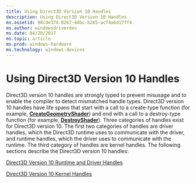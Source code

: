 ```yaml
---
title: Using Direct3D Version 10 Handles
description: Using Direct3D Version 10 Handles
ms.assetid: 98cde374-0267-44bc-b285-acf4a6d17ff4
ms.author: windowsdriverdev
ms.date: 04/20/2017
ms.topic: article
ms.prod: windows-hardware
ms.technology: windows-devices
---
```


# Using Direct3D Version 10 Handles


Direct3D version 10 handles are strongly typed to prevent misusage and to enable the compiler to detect mismatched handle types. Direct3D version 10 handles have life spans that start with a call to a create-type function (for example, [**CreateGeometryShader**](https://msdn.microsoft.com/library/windows/hardware/ff540648)) and end with a call to a destroy-type function (for example, [**DestroyShader**](https://msdn.microsoft.com/library/windows/hardware/ff552805)). Three categories of handles exist for Direct3D version 10. The first two categories of handles are driver handles, which the Direct3D runtime uses to communicate with the driver, and runtime handles, which the driver uses to communicate with the runtime. The third category of handles are kernel handles. The following sections describe the Direct3D version 10 handles:

[Direct3D Version 10 Runtime and Driver Handles](direct3d-version-10-runtime-and-driver-handles.md)

[Direct3D Version 10 Kernel Handles](direct3d-version-10-kernel-handles.md)

 

 





